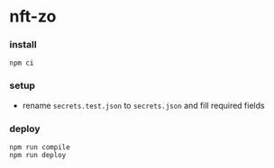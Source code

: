 # nft-zo

### install
```
npm ci
```
### setup
- rename `secrets.test.json` to `secrets.json` and fill required fields

### deploy
```
npm run compile
npm run deploy
```
